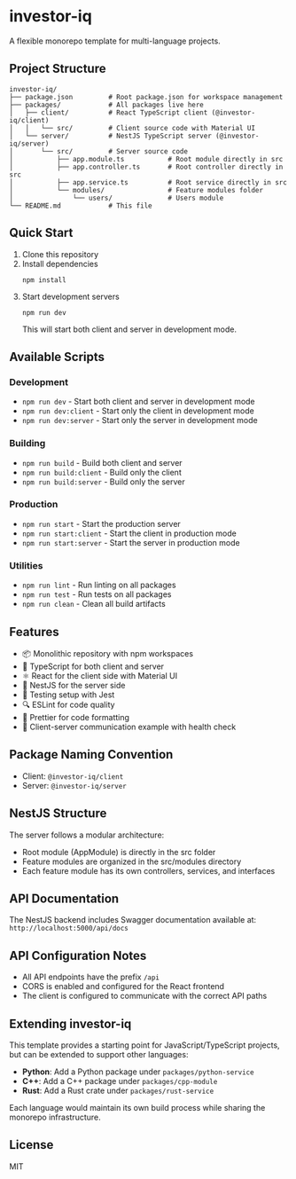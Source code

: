 # investor-iq

A flexible monorepo template for multi-language projects.

## Project Structure

```
investor-iq/
├── package.json         # Root package.json for workspace management
├── packages/            # All packages live here
│   ├── client/          # React TypeScript client (@investor-iq/client)
│   │   └── src/         # Client source code with Material UI
│   └── server/          # NestJS TypeScript server (@investor-iq/server)
│       └── src/         # Server source code
│           ├── app.module.ts           # Root module directly in src
│           ├── app.controller.ts       # Root controller directly in src
│           ├── app.service.ts          # Root service directly in src
│           └── modules/                # Feature modules folder
│               └── users/              # Users module
└── README.md            # This file
```

## Quick Start

1. Clone this repository
2. Install dependencies
   ```
   npm install
   ```
3. Start development servers
   ```
   npm run dev
   ```
   This will start both client and server in development mode.

## Available Scripts

### Development
- `npm run dev` - Start both client and server in development mode
- `npm run dev:client` - Start only the client in development mode
- `npm run dev:server` - Start only the server in development mode

### Building
- `npm run build` - Build both client and server
- `npm run build:client` - Build only the client
- `npm run build:server` - Build only the server

### Production
- `npm run start` - Start the production server
- `npm run start:client` - Start the client in production mode
- `npm run start:server` - Start the server in production mode

### Utilities
- `npm run lint` - Run linting on all packages
- `npm run test` - Run tests on all packages
- `npm run clean` - Clean all build artifacts

## Features

- 📦 Monolithic repository with npm workspaces
- 🔄 TypeScript for both client and server
- ⚛️ React for the client side with Material UI
- 🦅 NestJS for the server side
- 🧪 Testing setup with Jest
- 🔍 ESLint for code quality
- 💅 Prettier for code formatting
- 🔄 Client-server communication example with health check

## Package Naming Convention
- Client: `@investor-iq/client`
- Server: `@investor-iq/server`

## NestJS Structure

The server follows a modular architecture:
- Root module (AppModule) is directly in the src folder
- Feature modules are organized in the src/modules directory
- Each feature module has its own controllers, services, and interfaces

## API Documentation

The NestJS backend includes Swagger documentation available at:
`http://localhost:5000/api/docs`

## API Configuration Notes

- All API endpoints have the prefix `/api`
- CORS is enabled and configured for the React frontend
- The client is configured to communicate with the correct API paths

## Extending investor-iq

This template provides a starting point for JavaScript/TypeScript projects, but can be extended to support other languages:

- **Python**: Add a Python package under `packages/python-service`
- **C++**: Add a C++ package under `packages/cpp-module`
- **Rust**: Add a Rust crate under `packages/rust-service`

Each language would maintain its own build process while sharing the monorepo infrastructure.

## License

MIT
